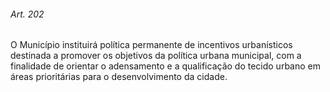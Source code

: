
###### Art. 202
O Município instituirá política permanente de incentivos urbanísticos destinada a promover os objetivos da política urbana municipal, com a finalidade de orientar o adensamento e a qualificação do tecido urbano em áreas prioritárias para o desenvolvimento da cidade.
